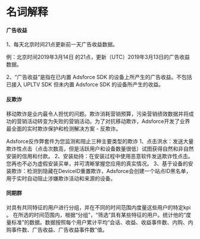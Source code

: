 # 名词解释

#### 广告收益

1、每天北京时间21点更新前一天广告收益数据。

例：北京时间2019年3月14日 的21点，更新（UTC）2019年3月13日的广告收益数据。


 2、“广告收益”是指在已内置 Adsforce SDK 的设备上所产生的广告收益。不包括已接入 UPLTV SDK 但未内置 Adsforce SDK 的设备所产生的收益。



#### 反欺诈

移动欺诈是业内最令人担忧的问题。欺诈消耗营销预算，污染营销绩效数据并将成功的营销活动转变为失败的营销活动。为了对抗移动欺诈，Adsforce开发了业界最全面的实时欺诈保护和检测解决方案 - 反欺诈。

Adsforce反作弊套件为您监测和阻止三种主要类型的欺诈
1、点击洪水：发送大量欺诈性点击（点击次数高，但是活跃用户和设备数量很低）试图获得自然和非自然安装的信用和付款。
2、安装劫持：在安装过程中使用恶意软件发送欺诈性点击。您再也不必为虚假安装买单，并可清晰掌握您应用的真实情况。
3、基于设备的安装欺诈：检测到隐藏在DeviceID重置欺诈，Adsforce会创建一个站点ID黑名单，用于实时自动阻止涉嫌欺诈活动和来源的设备。



#### 同期群

对具有共同特征的用户进行分组，并在不同的时间范围内度量这些用户的特定kpi 。
在所选的时间范围内，根据“分组”，“筛选“具有某些特征的用户。统计他的“度量标准”的数据。数据按照每个用户累计平均“会话、收益、收益事件数、内购、内购事件数、广告收益、广告收益事件数”值。